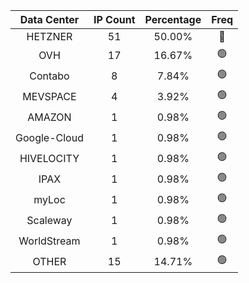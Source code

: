 | Data Center | IP Count | Percentage | Freq |
|:------------:|:--------:|:-----------:|:-----:|
| HETZNER | 51 | 50.00% | 🔴 |
| OVH | 17 | 16.67% | 🟢 |
| Contabo | 8 | 7.84% | 🟢 |
| MEVSPACE | 4 | 3.92% | 🟢 |
| AMAZON | 1 | 0.98% | 🟢 |
| Google-Cloud | 1 | 0.98% | 🟢 |
| HIVELOCITY | 1 | 0.98% | 🟢 |
| IPAX | 1 | 0.98% | 🟢 |
| myLoc | 1 | 0.98% | 🟢 |
| Scaleway | 1 | 0.98% | 🟢 |
| WorldStream | 1 | 0.98% | 🟢 |
| OTHER | 15 | 14.71% | 🟢 |